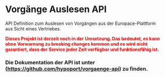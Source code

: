 # Vorgänge Auslesen API
API Definition zum Auslesen von Vorgängen aus der Europace-Plattform aus Sicht eines Vertriebes.

<span style="color:red">**Dieses Projekt ist derzeit noch in der Umsetzung. Das bedeutet, es kann ohne Vorwarnung zu breaking changes kommen und es wird nicht garantiert, dass der Service jeder Zeit verfügbar und funktionsfähig ist.**</span>

### Die Dokumentation der API ist unter (https://github.com/hypoport/vorgaenge-api) zu finden.